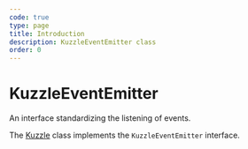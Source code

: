 ```yaml
---
code: true
type: page
title: Introduction
description: KuzzleEventEmitter class
order: 0
---
```


# KuzzleEventEmitter

An interface standardizing the listening of events.

The [Kuzzle](/sdk/go/1/core-structs/kuzzle) class implements the `KuzzleEventEmitter` interface.
